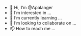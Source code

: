 - 👋 Hi, I’m @Apalanger
- 👀 I’m interested in ...
- 🌱 I’m currently learning ...
- 💞️ I’m looking to collaborate on ...
- 📫 How to reach me ...

<!---
Apalanger/Apalanger is a ✨ special ✨ repository because its `README.md` (this file) appears on your GitHub profile.
You can click the Preview link to take a look at your changes.
--->
